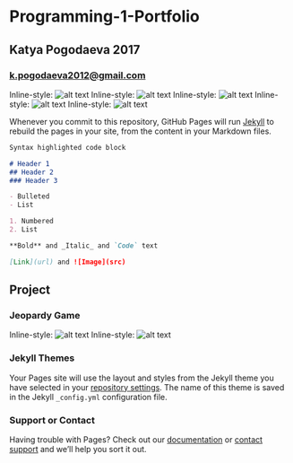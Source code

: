 # Programming-1-Portfolio
## Katya Pogodaeva 2017
### k.pogodaeva2012@gmail.com

Inline-style: 
![alt text](https://ekaterinapogodaeva.github.io/Programmin-1-Portfolio/images/calc.png "Logo Title Text 1")
Inline-style: 
![alt text](https://ekaterinapogodaeva.github.io/Programmin-1-Portfolio/images/temp.png "Logo Title Text 1")
Inline-style: 
![alt text](https://ekaterinapogodaeva.github.io/Programmin-1-Portfolio/images/planet.png "Logo Title Text 1")
Inline-style: 
![alt text](https://ekaterinapogodaeva.github.io/Programmin-1-Portfolio/images/screensave.png "Logo Title Text 1")
Inline-style: 
![alt text](https://ekaterinapogodaeva.github.io/Programmin-1-Portfolio/images/cars.png "Logo Title Text 1")



Whenever you commit to this repository, GitHub Pages will run [Jekyll](https://jekyllrb.com/) to rebuild the pages in your site, from the content in your Markdown files.



```markdown
Syntax highlighted code block

# Header 1
## Header 2
### Header 3

- Bulleted
- List

1. Numbered
2. List

**Bold** and _Italic_ and `Code` text

[Link](url) and ![Image](src)
```
## Project
### Jeopardy Game

Inline-style: 
![alt text](https://ekaterinapogodaeva.github.io/Programmin-1-Portfolio/images/mockup1.png "Logo Title Text 1")
Inline-style: 
![alt text](https://ekaterinapogodaeva.github.io/Programmin-1-Portfolio/images/mockup2.png "Logo Title Text 1")

### Jekyll Themes

Your Pages site will use the layout and styles from the Jekyll theme you have selected in your [repository settings](https://github.com/EkaterinaPogodaeva/Programmin-1-Portfolio/settings). The name of this theme is saved in the Jekyll `_config.yml` configuration file.

### Support or Contact

Having trouble with Pages? Check out our [documentation](https://help.github.com/categories/github-pages-basics/) or [contact support](https://github.com/contact) and we’ll help you sort it out.
